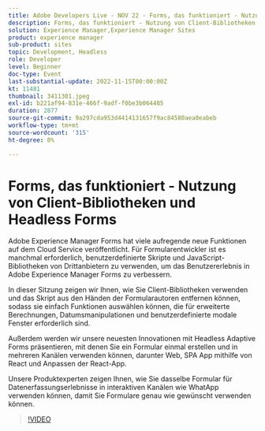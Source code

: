 ```yaml
---
title: Adobe Developers Live - NOV 22 - Forms, das funktioniert - Nutzung von Client-Bibliotheken und Headless Forms
description: Forms, das funktioniert - Nutzung von Client-Bibliotheken und Headless-FormularenAdobe Experience Manager Forms hat viele aufregende neue Funktionen für Cloud Service veröffentlicht. Für Formularentwickler ist es manchmal erforderlich, benutzerdefinierte Skripte und JavaScript-Bibliotheken von Drittanbietern zu nutzen, um das Benutzererlebnis in Adobe Experience Manager Forms zu verbessern. In dieser Sitzung erfahren Sie, wie Sie Client-Bibliotheken verwenden und das Skript von Formularautoren nutzen können, damit sie einfach Funktionen auswählen können, die für erweiterte Berechnungen, Datumsmanipulationen und benutzerdefinierte modale Fenster erforderlich sind. Außerdem werden wir unsere neuesten Innovationen mit Headless Adaptive Forms vorstellen, in denen Sie Autoren einmalig Formulare erstellen und in mehreren Kanälen verwenden, einschließlich Web, SPA App mithilfe von React und Anpassen der React-App. Unsere Produktexperten zeigen Ihnen, wie Sie dasselbe Formular für Datenerfassungserlebnisse in interaktiven Kanälen wie WhatApp verwenden können, damit Sie Formulare genau wie gewünscht verwenden können.
solution: Experience Manager,Experience Manager Sites
product: experience manager
sub-product: sites
topic: Development, Headless
role: Developer
level: Beginner
doc-type: Event
last-substantial-update: 2022-11-15T00:00:00Z
kt: 11481
thumbnail: 3411301.jpeg
exl-id: b221af94-831e-466f-9adf-f0be3b064485
duration: 2877
source-git-commit: 9a297cda953d4414131657f9ac84580aea0eabeb
workflow-type: tm+mt
source-wordcount: '315'
ht-degree: 0%

---
```


# Forms, das funktioniert - Nutzung von Client-Bibliotheken und Headless Forms

Adobe Experience Manager Forms hat viele aufregende neue Funktionen auf dem Cloud Service veröffentlicht. Für Formularentwickler ist es manchmal erforderlich, benutzerdefinierte Skripte und JavaScript-Bibliotheken von Drittanbietern zu verwenden, um das Benutzererlebnis in Adobe Experience Manager Forms zu verbessern.

In dieser Sitzung zeigen wir Ihnen, wie Sie Client-Bibliotheken verwenden und das Skript aus den Händen der Formularautoren entfernen können, sodass sie einfach Funktionen auswählen können, die für erweiterte Berechnungen, Datumsmanipulationen und benutzerdefinierte modale Fenster erforderlich sind.

Außerdem werden wir unsere neuesten Innovationen mit Headless Adaptive Forms präsentieren, mit denen Sie ein Formular einmal erstellen und in mehreren Kanälen verwenden können, darunter Web, SPA App mithilfe von React und Anpassen der React-App.

Unsere Produktexperten zeigen Ihnen, wie Sie dasselbe Formular für Datenerfassungserlebnisse in interaktiven Kanälen wie WhatApp verwenden können, damit Sie Formulare genau wie gewünscht verwenden können.

>[!VIDEO](https://video.tv.adobe.com/v/3411301/?quality=12&learn=on)
